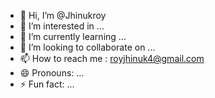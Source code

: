 - 👋 Hi, I’m @Jhinukroy
- 👀 I’m interested in ...
- 🌱 I’m currently learning ...
- 💞️ I’m looking to collaborate on ...
- 📫 How to reach me : royjhinuk4@gmail.com
- 😄 Pronouns: ...
- ⚡ Fun fact: ...

<!---
Jhinukroy/Jhinukroy is a ✨ special ✨ repository because its `README.md` (this file) appears on your GitHub profile.
You can click the Preview link to take a look at your changes.
--->
